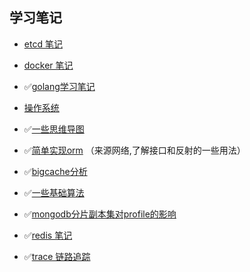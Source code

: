 ## 学习笔记

- [etcd 笔记](https://github.com/nevermoressss/studygo/blob/master/etcd/README.md)

- [docker 笔记](https://github.com/nevermoressss/studygo/blob/master/docker)

- ✅[golang学习笔记](https://github.com/nevermoressss/studygo/blob/master/go-design-implementation/README.md)

- [操作系统](https://github.com/nevermoressss/studygo/blob/master/operating-system/README.md)

- ✅[一些思维导图](https://github.com/nevermoressss/studygo/blob/master/xmind)

- ✅[简单实现orm](https://github.com/nevermoressss/studygo/blob/master/orm)  （来源网络,了解接口和反射的一些用法）

- ✅[bigcache分析](https://github.com/nevermoressss/studygo/blob/master/bigcache/bigcache.md)

- ✅[一些基础算法](https://github.com/nevermoressss/studygo/blob/master/algorithm)

- ✅[mongodb分片副本集对profile的影响](https://github.com/nevermoressss/studygo/blob/master/mongodb/shard&rs&Profile.md)

- ✅[redis 笔记](https://github.com/nevermoressss/studygo/blob/master/redis)

- ✅[trace 链路追踪](https://github.com/nevermoressss/studygo/blob/master/some-note/trace.md)